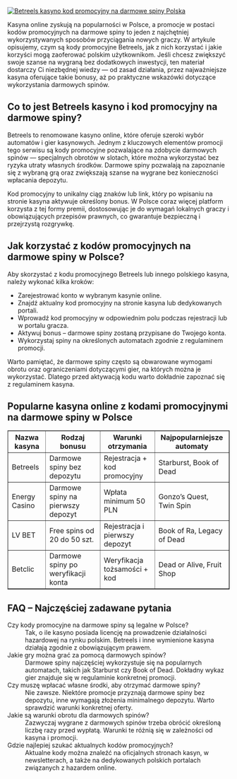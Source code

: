 [![Betreels kasyno kod promocyjny na darmowe spiny Polska](https://123-caf.pages.dev/gitsignup.png)](https://vrmoo.ru/Bt82HjjY)

<div>     <p>Kasyna online zyskują na popularności w Polsce, a promocje w postaci kodów promocyjnych na darmowe spiny to jeden z najchętniej wykorzystywanych sposobów przyciągania nowych graczy. W artykule opisujemy, czym są kody promocyjne Betreels, jak z nich korzystać i jakie korzyści mogą zaoferować polskim użytkownikom. Jeśli chcesz zwiększyć swoje szanse na wygraną bez dodatkowych inwestycji, ten materiał dostarczy Ci niezbędnej wiedzy — od zasad działania, przez najważniejsze kasyna oferujące takie bonusy, aż po praktyczne wskazówki dotyczące wykorzystania darmowych spinów.</p>      <h2>Co to jest Betreels kasyno i kod promocyjny na darmowe spiny?</h2>     <p>Betreels to renomowane kasyno online, które oferuje szeroki wybór automatów i gier kasynowych. Jednym z kluczowych elementów promocji tego serwisu są kody promocyjne pozwalające na zdobycie darmowych spinów — specjalnych obrotów w slotach, które można wykorzystać bez ryzyka utraty własnych środków. Darmowe spiny pozwalają na zapoznanie się z wybraną grą oraz zwiększają szanse na wygrane bez konieczności wpłacania depozytu.</p>     <p>Kod promocyjny to unikalny ciąg znaków lub link, który po wpisaniu na stronie kasyna aktywuje określony bonus. W Polsce coraz więcej platform korzysta z tej formy premii, dostosowując je do wymagań lokalnych graczy i obowiązujących przepisów prawnych, co gwarantuje bezpieczną i przejrzystą rozgrywkę.</p>      <h2>Jak korzystać z kodów promocyjnych na darmowe spiny w Polsce?</h2>     <p>Aby skorzystać z kodu promocyjnego Betreels lub innego polskiego kasyna, należy wykonać kilka kroków:</p>     <ul>       <li>Zarejestrować konto w wybranym kasynie online.</li>       <li>Znajdź aktualny kod promocyjny na stronie kasyna lub dedykowanych portali.</li>       <li>Wprowadź kod promocyjny w odpowiednim polu podczas rejestracji lub w portalu gracza.</li>       <li>Aktywuj bonus – darmowe spiny zostaną przypisane do Twojego konta.</li>       <li>Wykorzystaj spiny na określonych automatach zgodnie z regulaminem promocji.</li>     </ul>     <p>Warto pamiętać, że darmowe spiny często są obwarowane wymogami obrotu oraz ograniczeniami dotyczącymi gier, na których można je wykorzystać. Dlatego przed aktywacją kodu warto dokładnie zapoznać się z regulaminem kasyna.</p>      <h2>Popularne kasyna online z kodami promocyjnymi na darmowe spiny w Polsce</h2>     <table border="1" cellpadding="8" cellspacing="0">       <thead>         <tr>           <th>Nazwa kasyna</th>           <th>Rodzaj bonusu</th>           <th>Warunki otrzymania</th>           <th>Najpopularniejsze automaty</th>         </tr>       </thead>       <tbody>         <tr>           <td>Betreels</td>           <td>Darmowe spiny bez depozytu</td>           <td>Rejestracja + kod promocyjny</td>           <td>Starburst, Book of Dead</td>         </tr>         <tr>           <td>Energy Casino</td>           <td>Darmowe spiny na pierwszy depozyt</td>           <td>Wpłata minimum 50 PLN</td>           <td>Gonzo’s Quest, Twin Spin</td>         </tr>         <tr>           <td>LV BET</td>           <td>Free spins od 20 do 50 szt.</td>           <td>Rejestracja i pierwszy depozyt</td>           <td>Book of Ra, Legacy of Dead</td>         </tr>         <tr>           <td>Betclic</td>           <td>Darmowe spiny po weryfikacji konta</td>           <td>Weryfikacja tożsamości + kod</td>           <td>Dead or Alive, Fruit Shop</td>         </tr>       </tbody>     </table>      <h2>FAQ – Najczęściej zadawane pytania</h2>     <dl>       <dt>Czy kody promocyjne na darmowe spiny są legalne w Polsce?</dt>       <dd>Tak, o ile kasyno posiada licencję na prowadzenie działalności hazardowej na rynku polskim. Betreels i inne wymienione kasyna działają zgodnie z obowiązującym prawem.</dd>        <dt>Jakie gry można grać za pomocą darmowych spinów?</dt>       <dd>Darmowe spiny najczęściej wykorzystuje się na popularnych automatach, takich jak Starburst czy Book of Dead. Dokładny wykaz gier znajduje się w regulaminie konkretnej promocji.</dd>        <dt>Czy muszę wpłacać własne środki, aby otrzymać darmowe spiny?</dt>       <dd>Nie zawsze. Niektóre promocje przyznają darmowe spiny bez depozytu, inne wymagają złożenia minimalnego depozytu. Warto sprawdzić warunki konkretnej oferty.</dd>        <dt>Jakie są warunki obrotu dla darmowych spinów?</dt>       <dd>Zazwyczaj wygrane z darmowych spinów trzeba obrócić określoną liczbę razy przed wypłatą. Warunki te różnią się w zależności od kasyna i promocji.</dd>        <dt>Gdzie najlepiej szukać aktualnych kodów promocyjnych?</dt>       <dd>Aktualne kody można znaleźć na oficjalnych stronach kasyn, w newsletterach, a także na dedykowanych polskich portalach związanych z hazardem online.</dd>     </dl>   </div>